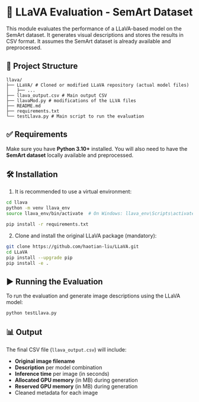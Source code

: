 # 🤖 LLaVA Evaluation - SemArt Dataset

This module evaluates the performance of a LLaVA-based model on the SemArt dataset. It generates visual descriptions and stores the results in CSV format. It assumes the SemArt dataset is already available and preprocessed.

## 📁 Project Structure

```
llava/
├── LLaVA/ # Cloned or modified LLaVA repository (actual model files)
│   ├── ...
├── llava_output.csv # Main output CSV
├── llavaMod.py # modifications of the LLVA files
├── README.md 
├── requirements.txt
└── testLlava.py # Main script to run the evaluation
```


## ✅ Requirements

Make sure you have **Python 3.10+** installed. You will also need to have the **SemArt dataset** locally available and preprocessed.



## 🛠️ Installation

1. It is recommended to use a virtual environment:

```bash
cd llava
python -m venv llava_env
source llava_env/bin/activate  # On Windows: llava_env\Scripts\activate

pip install -r requirements.txt
```
2. Clone and install the original LLaVA package (mandatory):

```bash
git clone https://github.com/haotian-liu/LLaVA.git
cd LLaVA
pip install --upgrade pip
pip install -e .
```


## ▶️ Running the Evaluation
To run the evaluation and generate image descriptions using the LLaVA model:

```bash
python testLlava.py
```


## 📊 Output

The final CSV file (`llava_output.csv`) will include:

- **Original image filename**
- **Description** per model combination
- **Inference time** per image (in seconds)
- **Allocated GPU memory** (in MB) during generation
- **Reserved GPU memory** (in MB) during generation
- Cleaned metadata for each image